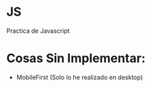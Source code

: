 # JS
Practica de Javascript
# Cosas Sin Implementar:
  - MobileFirst (Solo lo he realizado en desktop)
